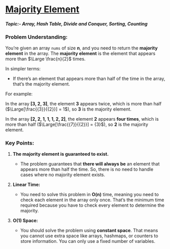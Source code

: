 # [Majority Element](https://leetcode.com/problems/majority-element/description/?envType=study-plan-v2&envId=top-interview-150)

#### ***Topic:- Array, Hash Table, Divide and Conquer, Sorting, Counting***

### Problem Understanding:

You’re given an array `nums` of size $\textbf{n}$, and you need to return the **majority element** in the array. The **majority element** is the element that appears more than $\Large \frac{n}{2}$ times.

In simpler terms:
- If there’s an element that appears more than half of the time in the array, that’s the majority element.

For example:

In the array $\textbf{[3, 2, 3]}$, the element $\textbf{3}$ appears twice, which is more than half ($\Large[\frac{{3}}{{2}}] = 1$), so $\textbf{3}$ is the majority element.

In the array $\textbf{[2, 2, 1, 1, 1, 2, 2]}$, the element $\textbf{2}$ appears **four times**, which is more than half ($\Large[\frac{{7}}{{2}}] = {3}$), so $\textbf{2}$ is the majority element.

### Key Points:
1. **The majority element is guaranteed to exist.**
    - The problem guarantees that **there will always be** an element that appears more than half the time. So, there is no need to handle cases where no majority element exists.

2. **Linear Time:**
    - You need to solve this problem in $\textbf{O(n)}$ time, meaning you need to check each element in the array only once. That’s the minimum time required because you have to check every element to determine the majority.

3. **$\textbf{O(1)}$ Space:**
    - You should solve the problem using **constant space**. That means you cannot use extra space like arrays, hashmaps, or counters to store information. You can only use a fixed number of variables.